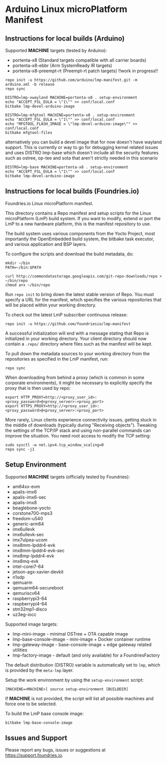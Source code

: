 Arduino Linux microPlatform Manifest
============================

Instructions for local builds (Arduino)
---------------------------------------

Supported **MACHINE** targets (tested by Arduino):

* portenta-x8 (Standard targets compatible with all carrier boards)
* portenta-x8-ebbr (Arm SystemReady IR targets)
* portenta-x8-preempt-rt (Preempt-rt patch targets) !!work in progress!!

```
repo init -u https://github.com/arduino/lmp-manifest.git -m arduino.xml -b release
repo sync

DISTRO=lmp-xwayland MACHINE=portenta-x8 . setup-environment
echo "ACCEPT_FSL_EULA = \"1\"" >> conf/local.conf
bitbake lmp-devel-arduino-image

DISTRO=lmp-mfgtool MACHINE=portenta-x8 . setup-environment
echo "ACCEPT_FSL_EULA = \"1\"" >> conf/local.conf
echo "MFGTOOL_FLASH_IMAGE = \"lmp-devel-arduino-image\"" >> conf/local.conf
bitbake mfgtool-files
```

alternatively you can build a devel image that for now doesn't have wayland support.
This is currently or way to go for debugging kernel related issues and uses DISTRO lmp-base
which doesn't include all the security features such as ostree, op-tee and sota that aren't
strictly needed in this scenario

```
DISTRO=lmp-base MACHINE=portenta-x8 . setup-environment
echo "ACCEPT_FSL_EULA = \"1\"" >> conf/local.conf
bitbake lmp-devel-arduino-image
```

Instructions for local builds (Foundries.io)
--------------------------------------------

Foundries.io Linux microPlatform manifest.

This directory contains a Repo manifest and setup scripts for the
Linux microPlatform (LmP) build system. If you want to modify, extend or port
the LmP to a new hardware platform, this is the manifest repository to use.

The build system uses various components from the Yocto Project, most
importantly the OpenEmbedded build system, the bitbake task executor, and
various application and BSP layers.

To configure the scripts and download the build metadata, do:

```
mkdir ~/bin
PATH=~/bin:$PATH

curl http://commondatastorage.googleapis.com/git-repo-downloads/repo > ~/bin/repo
chmod a+x ~/bin/repo
```

Run `repo init` to bring down the latest stable version of Repo. You must
specify a URL for the manifest, which specifies the various repositories that
will be placed within your working directory.

To check out the latest LmP subscriber continuous release:

```
repo init -u https://github.com/foundriesio/lmp-manifest
```

A successful initialization will end with a message stating that Repo
is initialized in your working directory. Your client directory should
now contain a `.repo/` directory where files such as the manifest will be kept.

To pull down the metadata sources to your working directory from the
repositories as specified in the LmP manifest, run:

```
repo sync
```

When downloading from behind a proxy (which is common in some
corporate environments), it might be necessary to explicitly specify the proxy
that is then used by repo:

```
export HTTP_PROXY=http://<proxy_user_id>:<proxy_password>@<proxy_server>:<proxy_port>
export HTTPS_PROXY=http://<proxy_user_id>:<proxy_password>@<proxy_server>:<proxy_port>
```

More rarely, Linux clients experience connectivity issues, getting stuck in the
middle of downloads (typically during "Receiving objects"). Tweaking the
settings of the TCP/IP stack and using non-parallel commands can improve the
situation. You need root access to modify the TCP setting:

```
sudo sysctl -w net.ipv4.tcp_window_scaling=0
repo sync -j1
```

Setup Environment
-----------------

Supported **MACHINE** targets (officially tested by Foundries):

* am64xx-evm
* apalis-imx6
* apalis-imx6-sec
* apalis-imx8
* beaglebone-yocto
* corstone700-mps3
* freedom-u540
* generic-arm64
* imx6ullevk
* imx6ullevk-sec
* imx7ulpea-ucom
* imx8mm-lpddr4-evk
* imx8mm-lpddr4-evk-sec
* imx8mp-lpddr4-evk
* imx8mq-evk
* intel-corei7-64
* jetson-agx-xavier-devkit
* n1sdp
* qemuarm
* qemuarm64-secureboot
* qemuriscv64
* raspberrypi3-64
* raspberrypi4-64
* stm32mp1-disco
* uz3eg-iocc

Supported image targets:

* lmp-mini-image          - minimal OSTree + OTA capable image
* lmp-base-console-image  - mini-image + Docker container runtime
* lmp-gateway-image       - base-console-image + edge gateway related utilities
* lmp-factory-image       - default (and only available) for a FoundriesFactory

The default distribution (DISTRO) variable is automatically set to `lmp`,
which is provided by the `meta-lmp` layer.

Setup the work environment by using the `setup-environment` script:

```
[MACHINE=<MACHINE>] source setup-environment [BUILDDIR]
```

If **MACHINE** is not provided, the script will list all possible machines and
force one to be selected.

To build the LmP base console image:

```
bitbake lmp-base-console-image
```

Issues and Support
------------------

Please report any bugs, issues or suggestions at <https://support.foundries.io>.
